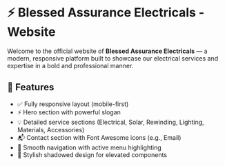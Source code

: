 # ⚡ Blessed Assurance Electricals - Website

Welcome to the official website of **Blessed Assurance Electricals** — a modern, responsive platform built to showcase our electrical services and expertise in a bold and professional manner.

## 🔧 Features

- ✅ Fully responsive layout (mobile-first)
- ⚡ Hero section with powerful slogan
- 💡 Detailed service sections (Electrical, Solar, Rewinding, Lighting, Materials, Accessories)
- 📬 Contact section with Font Awesome icons (e.g., Email)
- 🔘 Smooth navigation with active menu highlighting
- 🌙 Stylish shadowed design for elevated components